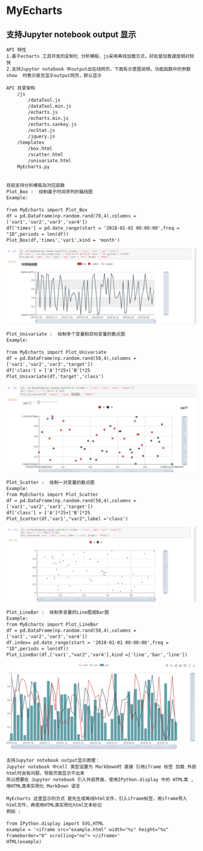 # MyEcharts
## 支持Jupyter notebook output 显示

    API 特性
    1.基于echarts 工具开发的定制化 分析模板，js采用离线加载方式，好处是加载速度相对较快
    2.支持Jupyter notebook 中output出在线网页，下面有示意图说明，功能函数中的参数 show  时表示是否显示output网页，默认显示

    API 目录架构
        /js
            /dataTool.js
            /dataTool.min.js
            /echarts.js
            /echarts.min.js
            /echarts.sankey.js
            /ecStat.js
            /jquery.js
        /templates
            /box.html
            /scatter.html
            /univariate.html
        MyEcharts.py


    目前支持分析模板及对应函数 
    Plot_Box :  绘制基于时间序列的箱线图
    Example:

    from MyEcharts import Plot_Box
    df = pd.DataFrame(np.random.rand(70,4),columns = ['var1','var2','var3','var4'])
    df['times'] = pd.date_range(start = '2018-01-02 00:00:00',freq = "1D",periods = len(df))
    Plot_Box(df,'times','var1',kind = 'month')

![Image text](./image/box.png)

    Plot_Univariate :  绘制多个变量和目标变量的散点图
    Example:

    from MyEcharts import Plot_Univariate
    df = pd.DataFrame(np.random.rand(50,4),columns = ['var1','var2','var3','target'])
    df['class'] = ['A']*25+['B']*25
    Plot_Univariate(df,'target','class')


![Image text](./image/univariate.png)

    Plot_Scatter :  绘制一对变量的散点图
    Example:
    from MyEcharts import Plot_Scatter
    df = pd.DataFrame(np.random.rand(50,4),columns = ['var1','var2','var3','target'])
    df['class'] = ['A']*25+['B']*25
    Plot_Scatter(df,'var1',"var2",label ='class')


![Image text](./image/scatter.png)


    Plot_LineBar :  绘制多变量的Line图或Bar图
    Example:
    from MyEcharts import Plot_LineBar
    df = pd.DataFrame(np.random.rand(50,4),columns = ['var1','var2','var3','var4'])
    df.index= pd.date_range(start = '2018-01-01 00:00:00',freq = "1D",periods = len(df))
    Plot_LineBar(df,['var1',"var2",'var4'],kind =['line','bar','line'])

![Image text](./image/linebar.png)

    支持Jupyter notebook output显示原理：
    Jupyter notebook 中cell 类型设置为 MarkDown时 直接 引用iframe 标签 加载 外部 html时会有问题，导致页面显示不出来
    所以想要在 Jupyter notebook 引入外部界面，使用IPython.display 中的 HTML类 ,用HTML类来实例化 MarkDown 语言
    
    MyEcharts 这里显示的方式 是先生成离线html文件，引入iframe标签，用iframe导入html文件，再使用HTML类实例化html文本标记
    例如 : 

    from IPython.display import SVG,HTML
    example = '<iframe src="example.html" width="%s" height="%s" frameborder="0" scrolling="no"> </iframe>'
    HTML(example)


